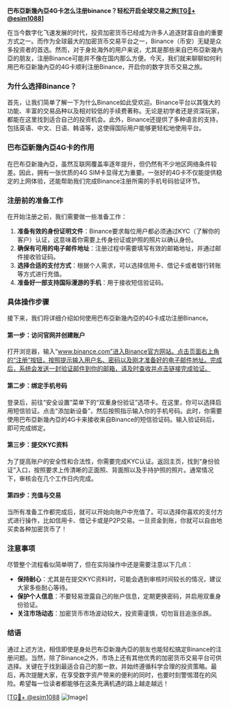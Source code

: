 **巴布亞新幾內亞4G卡怎么注册binance？轻松开启全球交易之旅[[TG💪+ @esim1088](https://t.me/s/esim1088)]**

在当今数字化飞速发展的时代，投资加密货币已经成为许多人追逐财富自由的重要方式之一。而作为全球最大的加密货币交易平台之一，Binance（币安）无疑是众多投资者的首选。然而，对于身处海外的用户来说，尤其是那些来自巴布亞新幾內亞的朋友，注册Binance可能并不像在国内那么方便。今天，我们就来聊聊如何利用巴布亞新幾內亞的4G卡顺利注册Binance，开启你的数字货币交易之旅。

### 为什么选择Binance？

首先，让我们简单了解一下为什么Binance如此受欢迎。Binance平台以其强大的功能、丰富的交易品种以及相对较低的手续费著称。无论是初学者还是资深玩家，都能在这里找到适合自己的投资机会。此外，Binance还提供了多种语言的支持，包括英语、中文、日语、韩语等，这使得国际用户能够更轻松地使用平台。

### 巴布亞新幾內亞4G卡的作用

在巴布亞新幾內亞，虽然互联网覆盖率逐年提升，但仍然有不少地区网络条件较差。因此，拥有一张优质的4G SIM卡显得尤为重要。一张好的4G卡不仅能提供稳定的上网体验，还能帮助我们完成Binance注册所需的手机号码验证环节。

### 注册前的准备工作

在开始注册之前，我们需要做一些准备工作：

1. **准备有效的身份证明文件**：Binance要求每位用户都必须通过KYC（了解你的客户）认证，这意味着你需要上传身份证或护照的照片以确认身份。
2. **确保有可用的电子邮件地址**：注册过程中需要填写有效的邮箱地址，并通过邮件接收验证码。
3. **选择合适的支付方式**：根据个人需求，可以选择信用卡、借记卡或者银行转账等方式进行充值。
4. **准备好一部支持国际漫游的手机**：用于接收短信验证码。

### 具体操作步骤

接下来，我们将详细介绍如何使用巴布亞新幾內亞的4G卡成功注册Binance。

#### 第一步：访问官网并创建账户
打开浏览器，输入“www.binance.com”进入Binance官方网站。点击页面右上角的“注册”按钮，按照提示输入用户名、密码以及刚才准备好的电子邮件地址。完成后，系统会发送一封验证邮件到你的邮箱，请及时查收并点击链接完成验证。

#### 第二步：绑定手机号码
登录后，前往“安全设置”菜单下的“双重身份验证”选项卡。在这里，你可以选择启用短信验证。点击“添加新设备”，然后按照指示输入你的手机号码。此时，你需要使用巴布亞新幾內亞的4G卡来接收来自Binance的短信验证码。输入验证码后，即可完成绑定。

#### 第三步：提交KYC资料
为了提高账户的安全性和合法性，你需要完成KYC认证。返回主页，找到“身份验证”入口，按照要求上传清晰的正面照、背面照以及手持护照的照片。通常情况下，审核会在几个工作日内完成。

#### 第四步：充值与交易
当所有准备工作都完成后，就可以开始向账户中充值了。可以选择你喜欢的支付方式进行操作，比如信用卡、借记卡或是P2P交易。一旦资金到账，你就可以自由地买卖各种加密货币了！

### 注意事项

尽管整个流程看似简单明了，但在实际操作中还是需要注意以下几点：

- **保持耐心**：尤其是在提交KYC资料时，可能会遇到审核时间较长的情况，建议大家多些耐心等待。
- **保护个人信息**：不要轻易泄露自己的账户信息，定期更换密码，并启用双重身份验证。
- **关注市场动态**：加密货币市场波动较大，投资需谨慎，切勿盲目追涨杀跌。

### 结语

通过上述方法，相信即使是身处巴布亞新幾內亞的朋友也能轻松搞定Binance的注册问题。当然，除了Binance之外，市场上还有其他优秀的加密货币交易平台可供选择。关键在于找到最适合自己的那一款，并始终遵循科学合理的投资策略。最后，再次提醒大家，在享受数字资产带来的便利的同时，也要时刻警惕潜在的风险。希望每一位读者都能够在这条充满机遇的路上越走越远！

[[TG💪+ @esim1088](https://t.me/s/esim1088) ![Image](https://i.postimg.cc/4NQfJmqS/Snipaste-2025-05-13-00-14-12.png)]